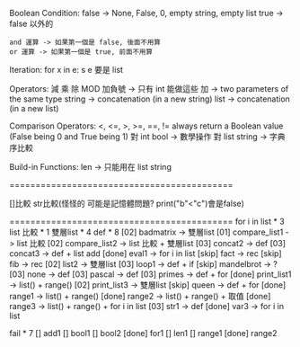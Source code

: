 
Boolean Condition:
	false -> None, False, 0, empty string, empty list
	true -> false 以外的

	and 運算 -> 如果第一個是 false, 後面不用算
	or 運算 -> 如果第一個是 true, 前面不用算

Iteration: 	for x in e: s
	e 要是 list

Operators:
	減 乘 除 MOD 加負號 -> 只有 int 能做這些
	加 -> two parameters of the same type
			string -> concatenation (in a new string)
			list -> concatenation (in a new list)
 
Comparison Operators: 	<, <=, >, >=, ==, !=
	always return a Boolean value (False being 0 and True being 1)
	對 int bool -> 數學操作
	對 list string -> 字典序比較

Build-in Functions:
	len -> 只能用在 list string

===========================================

[]比較 
str比較(怪怪的 可能是記憶體問題? print("b"<"c")會是false)

===========================================
for i in list * 3
list 比較 * 1
雙層list * 4
def * 8
[02] badmatrix -> 雙層list
[01] compare_list1 -> list 比較
[02] compare_list2 -> list 比較 + 雙層list
[03] concat2 -> def
[03] concat3 -> def + list add
[done] eval1 -> for i in list
[skip] fact -> rec
[skip] fib -> rec
[02] list2 -> 雙層list
[03] loop1 -> def + if
[skip] mandelbrot -> ?
[03] none -> def
[03] pascal -> def
[03] primes -> def + for
[done] print_list1 -> list() + range()
[02] print_list3 -> 雙層list
[skip] queen -> def + for
[done] range1 -> list() + range()
[done] range2 -> list() + range() + 取值
[done] range3 -> list() + range() + for i in list
[03] str1 -> def
[done] var3 -> for i in list

fail * 7
[] add1
[] bool1
[] bool2
[done] for1
[] len1
[] range1
[done] range2 